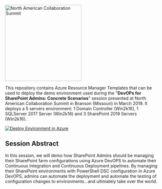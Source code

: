 <a href="http://sptechcon.com"><img src="https://github.com/NikCharlebois/Conferences/raw/master/2019%20-%20CollabSummit%20-%20Branson/Resources/Images/NACS.jpg" alt="North American Collaboration Summit" width="250"></a>
<p>This repository contains Azure Resource Manager Templates that can be used to deploy the demo environment used during the "<strong>DevOPs for SharePoint Admins: Concrete Scenarios</strong>" session presented at North American Collaboration Summit in Branson (Missouri) in March 2019. It deploys a 5 servers environment: 1 Domain Controller (Win2k16), 1 SQLServer 2017 Server (Win2k16) and 3 SharePoint 2019 Servers (Win2k16).</p>

<p><a href="https://portal.azure.com/#create/Microsoft.Template/uri/https%3A%2F%2Fgithub.com%2FNikCharlebois%2FConferences%2Fraw%2Fmaster%2F2019%20-%20CollabSummit%20-%20Branson%2FSharePoint2019%2Fazuredeploy.json"><img src="http://azuredeploy.net/deploybutton.png" alt="Deploy Environment in Azure" /></a>
  
  <h2>Session Abstract</h2>
<p>In this session, we will demo how SharePoint Admins should be managing their SharePoint farm configurations using Azure DevOPS to automate their Continuous Integration and Continuous Deployment pipelines. By managing their SharePoint environments with PowerShell DSC configuration in Azure DevOPS, admins can automate the deployment and automate the testing of configuration changes to environments...and ultimately take over the world.</p>

